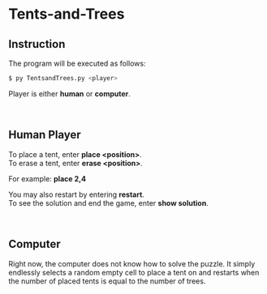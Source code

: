 # Tents-and-Trees

## Instruction
The program will be executed as follows:

```bash
$ py TentsandTrees.py <player>
```
Player is either __human__ or __computer__.

<br/>

## Human Player
To place a tent, enter __place \<position>__.   
To erase a tent, enter __erase \<position>__. 

For example: __place 2,4__

You may also restart by entering __restart__.  
To see the solution and end the game, enter __show solution__.

<br/> 

## Computer
Right now, the computer does not know how to solve the puzzle. It simply endlessly selects a random empty cell to place a tent on and restarts when the number of placed tents is equal to the number of trees.



